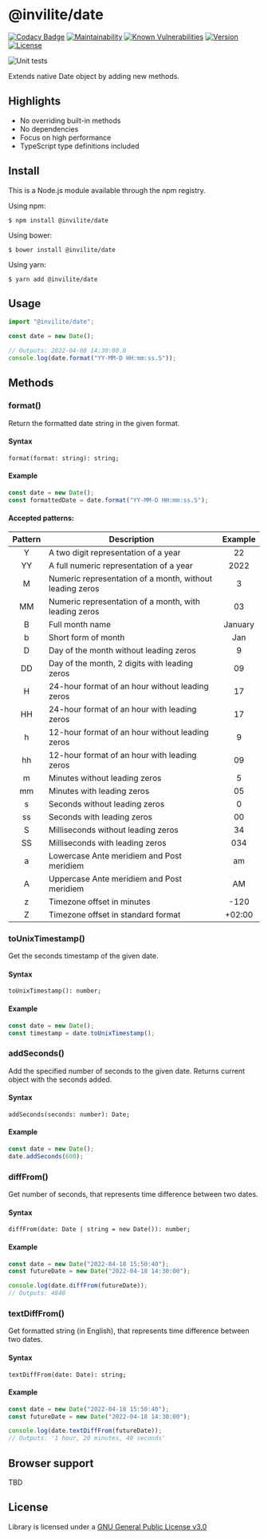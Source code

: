 # @invilite/date
[![Codacy Badge](https://app.codacy.com/project/badge/Grade/8449157170aa4b85bf9a2c9697c49fad)](https://www.codacy.com/gh/Invilite/date/dashboard?utm_source=github.com&amp;utm_medium=referral&amp;utm_content=Invilite/date&amp;utm_campaign=Badge_Grade)
[![Maintainability](https://api.codeclimate.com/v1/badges/54f496f7eafa0dbde44b/maintainability)](https://codeclimate.com/github/Invilite/date/maintainability)
[![Known Vulnerabilities](https://snyk.io/test/github/invilite/date/badge.svg)](https://snyk.io/test/github/invilite/date)
[![Version](https://img.shields.io/badge/dynamic/json?color=brightgreen&label=version&query=version&url=https%3A%2F%2Fraw.githubusercontent.com%2FInvilite%2Fdate%2Fmaster%2Fpackage.json)](https://github.com/Invilite/date/blob/master/package.json)
[![License](https://img.shields.io/badge/license-GPL--3.0-blue)](https://github.com/Invilite/date/blob/master/LICENSE)

![Unit tests](https://github.com/invilite/date/actions/workflows/unit.js.yml/badge.svg?branch=master)

Extends native Date object by adding new methods.

## Highlights
- No overriding built-in methods
- No dependencies
- Focus on high performance
- TypeScript type definitions included

## Install
This is a Node.js module available through the npm registry.

Using npm:
```shell
$ npm install @invilite/date
```

Using bower:
```shell
$ bower install @invilite/date
```

Using yarn:
```shell
$ yarn add @invilite/date
```

## Usage

```typescript
import "@invilite/date";

const date = new Date();

// Outputs: 2022-04-08 14:30:00.0
console.log(date.format("YY-MM-D HH:mm:ss.S"));
```

## Methods

### format()
Return the formatted date string in the given format.

#### Syntax
```
format(format: string): string;
```

#### Example
```typescript
const date = new Date();
const formattedDate = date.format("YY-MM-D HH:mm:ss.S");
```

#### Accepted patterns:
| Pattern | Description                                              | Example |
|:-------:|----------------------------------------------------------|:-------:|
|    Y    | A two digit representation of a year                     |   22    |
|   YY    | A full numeric representation of a year                  |  2022   |
|    M    | Numeric representation of a month, without leading zeros |    3    |
|   MM    | Numeric representation of a month, with leading zeros    |   03    |
|    B    | Full month name                                          | January |
|    b    | Short form of month                                      |   Jan   |
|    D    | Day of the month without leading zeros                   |    9    |
|   DD    | Day of the month, 2 digits with leading zeros            |   09    |
|    H    | 24-hour format of an hour without leading zeros          |   17    |
|   HH    | 24-hour format of an hour with leading zeros             |   17    |
|    h    | 12-hour format of an hour without leading zeros          |    9    |
|   hh    | 12-hour format of an hour with leading zeros             |   09    |
|    m    | Minutes without leading zeros                            |    5    |
|   mm    | Minutes with leading zeros                               |   05    |
|    s    | Seconds without leading zeros                            |    0    |
|   ss    | Seconds with leading zeros                               |   00    |
|    S    | Milliseconds without leading zeros                       |   34    |
|   SS    | Milliseconds with leading zeros                          |   034   |
|    a    | Lowercase Ante meridiem and Post meridiem                |   am    |
|    A    | Uppercase Ante meridiem and Post meridiem                |   AM    |
|    z    | Timezone offset in minutes                               |  -120   |
|    Z    | Timezone offset in standard format                       | +02:00  |

### toUnixTimestamp()
Get the seconds timestamp of the given date.

#### Syntax
```
toUnixTimestamp(): number;
```

#### Example
```typescript
const date = new Date();
const timestamp = date.toUnixTimestamp();
```

### addSeconds()
Add the specified number of seconds to the given date. Returns current object with the seconds added.

#### Syntax
```
addSeconds(seconds: number): Date;
```

#### Example
```typescript
const date = new Date();
date.addSeconds(600);
```

### diffFrom()
Get number of seconds, that represents time difference between two dates.

#### Syntax
```
diffFrom(date: Date | string = new Date()): number;
```

#### Example
```typescript
const date = new Date("2022-04-18 15:50:40");
const futureDate = new Date("2022-04-18 14:30:00");

console.log(date.diffFrom(futureDate));
// Outputs: 4840
```

### textDiffFrom()
Get formatted string (in English), that represents time difference between two dates.

#### Syntax
```
textDiffFrom(date: Date): string;
```

#### Example
```typescript
const date = new Date("2022-04-18 15:50:40");
const futureDate = new Date("2022-04-18 14:30:00");

console.log(date.textDiffFrom(futureDate));
// Outputs: '1 hour, 20 minutes, 40 seconds'
```

## Browser support
TBD

## License
Library is licensed under a [GNU General Public License v3.0](https://github.com/Invilite/date/blob/master/LICENSE)